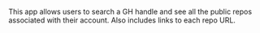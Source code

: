 This app allows users to search a GH handle and see all the public repos associated with their account. Also includes links to each repo URL. 